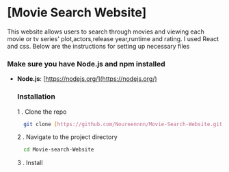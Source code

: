 # [Movie Search Website]
 This website allows users to search through movies and viewing each movie or tv series' plot,actors,release year,runtime and rating. I used React and css. Below are the instructions for setting up necessary files
 ### Make sure you have Node.js and npm installed
- **Node.js**: [https://nodejs.org/](https://nodejs.org/)
  ### Installation
  1 . Clone the repo
  ```bash
    git clone [https://github.com/Noureennnn/Movie-Search-Website.git](https://github.com/Noureennnn/Movie-Search-Website.git)
    ```
  2 . Navigate to the project directory
  ```bash
    cd Movie-search-Website
    ```
  3 . Install 

